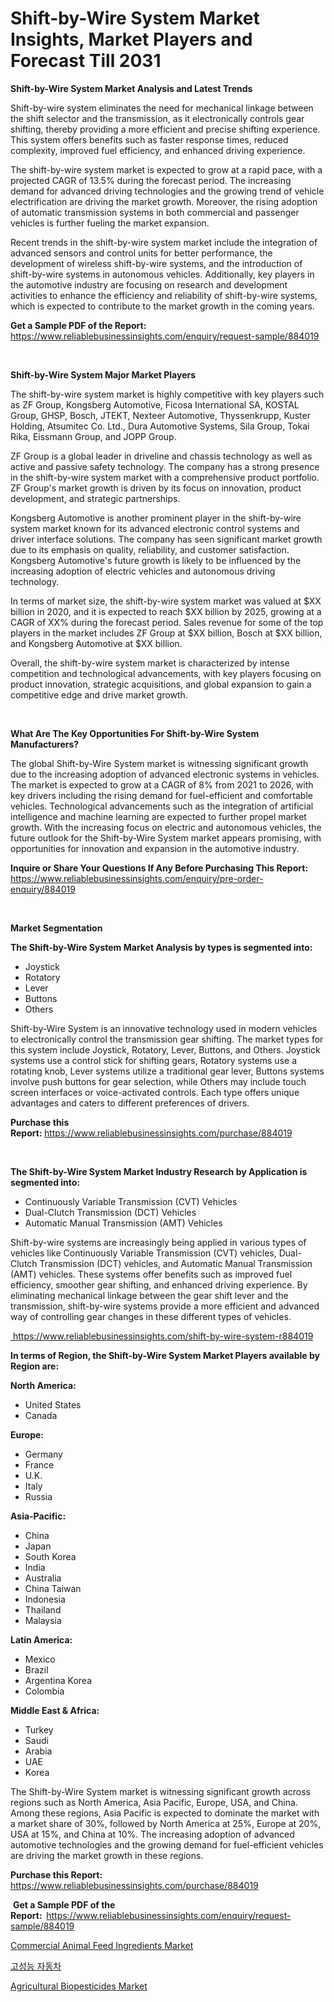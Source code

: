<p><h1>Shift-by-Wire System Market Insights, Market Players and Forecast Till 2031</h1></p><p><strong>Shift-by-Wire System Market Analysis and Latest Trends</strong></p>
<p><p>Shift-by-wire system eliminates the need for mechanical linkage between the shift selector and the transmission, as it electronically controls gear shifting, thereby providing a more efficient and precise shifting experience. This system offers benefits such as faster response times, reduced complexity, improved fuel efficiency, and enhanced driving experience.</p><p>The shift-by-wire system market is expected to grow at a rapid pace, with a projected CAGR of 13.5% during the forecast period. The increasing demand for advanced driving technologies and the growing trend of vehicle electrification are driving the market growth. Moreover, the rising adoption of automatic transmission systems in both commercial and passenger vehicles is further fueling the market expansion.</p><p>Recent trends in the shift-by-wire system market include the integration of advanced sensors and control units for better performance, the development of wireless shift-by-wire systems, and the introduction of shift-by-wire systems in autonomous vehicles. Additionally, key players in the automotive industry are focusing on research and development activities to enhance the efficiency and reliability of shift-by-wire systems, which is expected to contribute to the market growth in the coming years.</p></p>
<p><strong>Get a Sample PDF of the Report:&nbsp;</strong> <a href="https://www.reliablebusinessinsights.com/enquiry/request-sample/884019">https://www.reliablebusinessinsights.com/enquiry/request-sample/884019</a></p>
<p>&nbsp;</p>
<p><strong>Shift-by-Wire System Major Market Players</strong></p>
<p><p>The shift-by-wire system market is highly competitive with key players such as ZF Group, Kongsberg Automotive, Ficosa International SA, KOSTAL Group, GHSP, Bosch, JTEKT, Nexteer Automotive, Thyssenkrupp, Kuster Holding, Atsumitec Co. Ltd., Dura Automotive Systems, Sila Group, Tokai Rika, Eissmann Group, and JOPP Group.</p><p>ZF Group is a global leader in driveline and chassis technology as well as active and passive safety technology. The company has a strong presence in the shift-by-wire system market with a comprehensive product portfolio. ZF Group's market growth is driven by its focus on innovation, product development, and strategic partnerships.</p><p>Kongsberg Automotive is another prominent player in the shift-by-wire system market known for its advanced electronic control systems and driver interface solutions. The company has seen significant market growth due to its emphasis on quality, reliability, and customer satisfaction. Kongsberg Automotive's future growth is likely to be influenced by the increasing adoption of electric vehicles and autonomous driving technology.</p><p>In terms of market size, the shift-by-wire system market was valued at $XX billion in 2020, and it is expected to reach $XX billion by 2025, growing at a CAGR of XX% during the forecast period. Sales revenue for some of the top players in the market includes ZF Group at $XX billion, Bosch at $XX billion, and Kongsberg Automotive at $XX billion.</p><p>Overall, the shift-by-wire system market is characterized by intense competition and technological advancements, with key players focusing on product innovation, strategic acquisitions, and global expansion to gain a competitive edge and drive market growth.</p></p>
<p>&nbsp;</p>
<p><strong>What Are The Key Opportunities For Shift-by-Wire System Manufacturers?</strong></p>
<p><p>The global Shift-by-Wire System market is witnessing significant growth due to the increasing adoption of advanced electronic systems in vehicles. The market is expected to grow at a CAGR of 8% from 2021 to 2026, with key drivers including the rising demand for fuel-efficient and comfortable vehicles. Technological advancements such as the integration of artificial intelligence and machine learning are expected to further propel market growth. With the increasing focus on electric and autonomous vehicles, the future outlook for the Shift-by-Wire System market appears promising, with opportunities for innovation and expansion in the automotive industry.</p></p>
<p><strong>Inquire or Share Your Questions If Any Before Purchasing This Report:</strong> <a href="https://www.reliablebusinessinsights.com/enquiry/pre-order-enquiry/884019">https://www.reliablebusinessinsights.com/enquiry/pre-order-enquiry/884019</a></p>
<p>&nbsp;</p>
<p><strong>Market Segmentation</strong></p>
<p><strong>The Shift-by-Wire System Market Analysis by types is segmented into:</strong></p>
<p><ul><li>Joystick</li><li>Rotatory</li><li>Lever</li><li>Buttons</li><li>Others</li></ul></p>
<p><p>Shift-by-Wire System is an innovative technology used in modern vehicles to electronically control the transmission gear shifting. The market types for this system include Joystick, Rotatory, Lever, Buttons, and Others. Joystick systems use a control stick for shifting gears, Rotatory systems use a rotating knob, Lever systems utilize a traditional gear lever, Buttons systems involve push buttons for gear selection, while Others may include touch screen interfaces or voice-activated controls. Each type offers unique advantages and caters to different preferences of drivers.</p></p>
<p><strong>Purchase this Report:&nbsp;</strong><a href="https://www.reliablebusinessinsights.com/purchase/884019">https://www.reliablebusinessinsights.com/purchase/884019</a></p>
<p>&nbsp;</p>
<p><strong>The Shift-by-Wire System Market Industry Research by Application is segmented into:</strong></p>
<p><ul><li>Continuously Variable Transmission (CVT) Vehicles</li><li>Dual-Clutch Transmission (DCT) Vehicles</li><li>Automatic Manual Transmission (AMT) Vehicles</li></ul></p>
<p><p>Shift-by-wire systems are increasingly being applied in various types of vehicles like Continuously Variable Transmission (CVT) vehicles, Dual-Clutch Transmission (DCT) vehicles, and Automatic Manual Transmission (AMT) vehicles. These systems offer benefits such as improved fuel efficiency, smoother gear shifting, and enhanced driving experience. By eliminating mechanical linkage between the gear shift lever and the transmission, shift-by-wire systems provide a more efficient and advanced way of controlling gear changes in these different types of vehicles.</p></p>
<p><a href="https://www.reliablebusinessinsights.com/shift-by-wire-system-r884019">&nbsp;https://www.reliablebusinessinsights.com/shift-by-wire-system-r884019</a></p>
<p><strong>In terms of Region, the Shift-by-Wire System Market Players available by Region are:</strong></p>
<p>
    <p> <strong> North America: </strong>
        <ul>
            <li>United States</li>
            <li>Canada</li>
        </ul>
        </p> 
    <p> <strong> Europe: </strong>
        <ul>
            <li>Germany</li>
            <li>France</li>
            <li>U.K.</li>
            <li>Italy</li>
            <li>Russia</li>
        </ul>
        </p> 
    <p> <strong> Asia-Pacific: </strong>
        <ul>
            <li>China</li>
            <li>Japan</li>
            <li>South Korea</li>
            <li>India</li>
            <li>Australia</li>
            <li>China Taiwan</li>
            <li>Indonesia</li>
            <li>Thailand</li>
            <li>Malaysia</li>
        </ul>
        </p> 
    <p> <strong> Latin America: </strong>
        <ul>
            <li>Mexico</li>
            <li>Brazil</li>
            <li>Argentina Korea</li>
            <li>Colombia</li>
        </ul>
        </p> 
    <p> <strong> Middle East & Africa: </strong>
        <ul>
            <li>Turkey</li>
            <li>Saudi</li>
            <li>Arabia</li>
            <li>UAE</li>
            <li>Korea</li>
        </ul>
    </p>
    </p>
<p><p>The Shift-by-Wire System market is witnessing significant growth across regions such as North America, Asia Pacific, Europe, USA, and China. Among these regions, Asia Pacific is expected to dominate the market with a market share of 30%, followed by North America at 25%, Europe at 20%, USA at 15%, and China at 10%. The increasing adoption of advanced automotive technologies and the growing demand for fuel-efficient vehicles are driving the market growth in these regions.</p></p>
<p><strong>Purchase this Report: </strong><a href="https://www.reliablebusinessinsights.com/purchase/884019">https://www.reliablebusinessinsights.com/purchase/884019</a></p>
<p>&nbsp;<strong>Get a Sample PDF of the Report:&nbsp;&nbsp;</strong><a href="https://www.reliablebusinessinsights.com/enquiry/request-sample/884019">https://www.reliablebusinessinsights.com/enquiry/request-sample/884019</a></p>
<p><strong></strong></p>
<p><p><a href="https://github.com/mabutironaldo/Market-Research-Report-List-5/blob/main/commercial-animal-feed-ingredients-market.md">Commercial Animal Feed Ingredients Market</a></p><p><a href="https://github.com/DavidRobb19/Market-Research-Report-List-1/blob/main/5333717114539.md">고성능 자동차</a></p><p><a href="https://github.com/Paul14Anderson63/Market-Research-Report-List-4/blob/main/agricultural-biopesticides-market.md">Agricultural Biopesticides Market</a></p></p>
